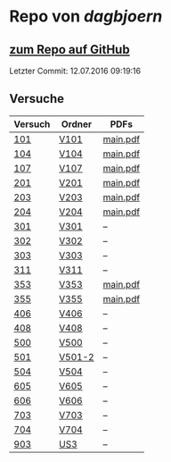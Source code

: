 # Repo von *dagbjoern*

## [zum Repo auf GitHub](https://github.com/dagbjoern/AP-Physik)

Letzter Commit: 12.07.2016 09:19:16

## Versuche

|       Versuch       |                              Ordner                               |                                                          PDFs                                                           |
|---------------------|-------------------------------------------------------------------|-------------------------------------------------------------------------------------------------------------------------|
|[101](../versuch/101)|[V101](https://github.com/dagbjoern/AP-Physik/tree/master/V101)    |[main.pdf](https://docs.google.com/viewer?url=https://raw.githubusercontent.com/dagbjoern/AP-Physik/master/V101/main.pdf)|
|[104](../versuch/104)|[V104](https://github.com/dagbjoern/AP-Physik/tree/master/V104)    |[main.pdf](https://docs.google.com/viewer?url=https://raw.githubusercontent.com/dagbjoern/AP-Physik/master/V104/main.pdf)|
|[107](../versuch/107)|[V107](https://github.com/dagbjoern/AP-Physik/tree/master/V107)    |[main.pdf](https://docs.google.com/viewer?url=https://raw.githubusercontent.com/dagbjoern/AP-Physik/master/V107/main.pdf)|
|[201](../versuch/201)|[V201](https://github.com/dagbjoern/AP-Physik/tree/master/V201)    |[main.pdf](https://docs.google.com/viewer?url=https://raw.githubusercontent.com/dagbjoern/AP-Physik/master/V201/main.pdf)|
|[203](../versuch/203)|[V203](https://github.com/dagbjoern/AP-Physik/tree/master/V203)    |[main.pdf](https://docs.google.com/viewer?url=https://raw.githubusercontent.com/dagbjoern/AP-Physik/master/V203/main.pdf)|
|[204](../versuch/204)|[V204](https://github.com/dagbjoern/AP-Physik/tree/master/V204)    |[main.pdf](https://docs.google.com/viewer?url=https://raw.githubusercontent.com/dagbjoern/AP-Physik/master/V204/main.pdf)|
|[301](../versuch/301)|[V301](https://github.com/dagbjoern/AP-Physik/tree/master/V301)    |–                                                                                                                        |
|[302](../versuch/302)|[V302](https://github.com/dagbjoern/AP-Physik/tree/master/V302)    |–                                                                                                                        |
|[303](../versuch/303)|[V303](https://github.com/dagbjoern/AP-Physik/tree/master/V303)    |–                                                                                                                        |
|[311](../versuch/311)|[V311](https://github.com/dagbjoern/AP-Physik/tree/master/V311)    |–                                                                                                                        |
|[353](../versuch/353)|[V353](https://github.com/dagbjoern/AP-Physik/tree/master/V353)    |[main.pdf](https://docs.google.com/viewer?url=https://raw.githubusercontent.com/dagbjoern/AP-Physik/master/V353/main.pdf)|
|[355](../versuch/355)|[V355](https://github.com/dagbjoern/AP-Physik/tree/master/V355)    |[main.pdf](https://docs.google.com/viewer?url=https://raw.githubusercontent.com/dagbjoern/AP-Physik/master/V355/main.pdf)|
|[406](../versuch/406)|[V406](https://github.com/dagbjoern/AP-Physik/tree/master/V406)    |–                                                                                                                        |
|[408](../versuch/408)|[V408](https://github.com/dagbjoern/AP-Physik/tree/master/V408)    |–                                                                                                                        |
|[500](../versuch/500)|[V500](https://github.com/dagbjoern/AP-Physik/tree/master/V500)    |–                                                                                                                        |
|[501](../versuch/501)|[V501-2](https://github.com/dagbjoern/AP-Physik/tree/master/V501-2)|–                                                                                                                        |
|[504](../versuch/504)|[V504](https://github.com/dagbjoern/AP-Physik/tree/master/V504)    |–                                                                                                                        |
|[605](../versuch/605)|[V605](https://github.com/dagbjoern/AP-Physik/tree/master/V605)    |–                                                                                                                        |
|[606](../versuch/606)|[V606](https://github.com/dagbjoern/AP-Physik/tree/master/V606)    |–                                                                                                                        |
|[703](../versuch/703)|[V703](https://github.com/dagbjoern/AP-Physik/tree/master/V703)    |–                                                                                                                        |
|[704](../versuch/704)|[V704](https://github.com/dagbjoern/AP-Physik/tree/master/V704)    |–                                                                                                                        |
|[903](../versuch/903)|[US3](https://github.com/dagbjoern/AP-Physik/tree/master/US3)      |–                                                                                                                        |
